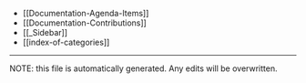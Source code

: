 * [[Documentation-Agenda-Items]]
* [[Documentation-Contributions]]
* [[_Sidebar]]
* [[index-of-categories]]

*****
NOTE: this file is automatically generated. Any edits will be overwritten.

